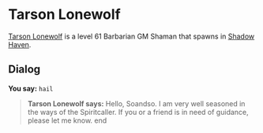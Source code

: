 # Tarson Lonewolf



[Tarson Lonewolf](/npc/150239) is a level 61 Barbarian GM Shaman that spawns in [Shadow Haven](/zone/150).



## Dialog

**You say:** `hail`



>**Tarson Lonewolf says:** Hello, Soandso. I am very well seasoned in the ways of the Spiritcaller. If you or a friend is in need of guidance, please let me know.
end
